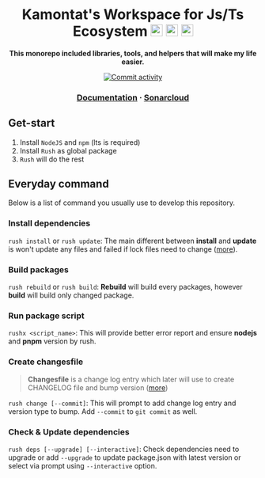 <!-- Title section -->
<h1 align="center">
  Kamontat's Workspace for Js/Ts Ecosystem

  <img src="https://simpleicons.org/icons/javascript.svg" width="24px">
  <img src="https://simpleicons.org/icons/typescript.svg" width="24px">
  <img src="https://simpleicons.org/icons/nodedotjs.svg" width="24px">
</h1>

<!-- Description section -->
<p align="center">
  <strong>This monorepo included libraries, tools, and helpers that will make my life easier.</strong>
</p>

<!-- Static badge setup -->
<p align="center">
  <a href="https://github.com/kc-workspace/kcws-js">
    <img src="https://img.shields.io/github/commit-activity/m/kc-workspace/kcws-js" alt="Commit activity" />
  </a>
</p>

<!-- External section -->
<h3 align="center">
  <a href="https://js.kcws.kamontat.net">Documentation</a>
  <span> · </span>
  <a href="https://sonarcloud.io/project/overview?id=kc-workspace_kcws-js">Sonarcloud</a>
</h3>

<!-- External section -->
<!-- <h3 align="center">
  <a href="docs/cicd.md">CI/CD</a>
  <span> · </span>
  <a href="docs/website.md">Website</a>
  <span> · </span>
  <a href="docs/quality.md">Quality</a>
  <span> · </span>
  <a href="docs/technology.md">Technology</a>
  <span> · </span>
  <a href="docs/known_issues.md">Known Issues</a>
  <span> · </span>
  <a href="docs/abtesting.md">AB Testing</a>
</h3> -->

## Get-start

1. Install `NodeJS` and `npm` (lts is required)
2. Install `Rush` as global package
3. `Rush` will do the rest

## Everyday command

Below is a list of command you usually use to develop this repository.

### Install dependencies

`rush install` or `rush update`: The main different between **install** and **update** is won't update any files 
and failed if lock files need to change ([more][everyday-commands-rush-update]).

### Build packages

`rush rebuild` or `rush build`: **Rebuild** will build every packages, 
however **build** will build only changed package.

### Run package script

`rushx <script_name>`: This will provide better error report and 
ensure **nodejs** and **pnpm** version by rush.

### Create changesfile

> **Changesfile** is a change log entry which later will use to create CHANGELOG file and bump version ([more][everyday-commands-rush-change])

`rush change [--commit]`: This will prompt to add change log entry and version type to bump. Add `--commit` to `git commit` as well.

### Check & Update dependencies

`rush deps [--upgrade] [--interactive]`: Check dependencies need to upgrade
or add `--upgrade` to update package.json with latest version or select via prompt using `--interactive` option.

[everyday-commands-rush-update]: https://rushjs.io/pages/developer/everyday_commands/#rush-update
[everyday-commands-rush-change]: https://rushjs.io/pages/developer/everyday_commands/#rush-change
[npm-check-updates-github]: https://github.com/raineorshine/npm-check-updates
